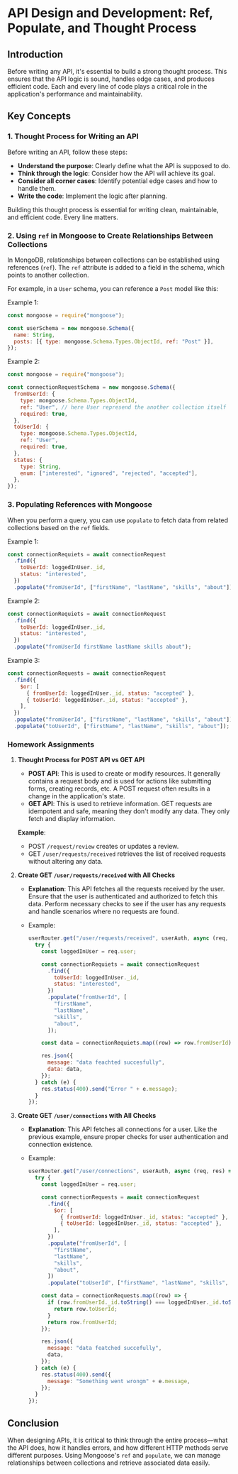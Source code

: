 # API Design and Development: Ref, Populate, and Thought Process

## Introduction

Before writing any API, it's essential to build a strong thought process. This ensures that the API logic is sound, handles edge cases, and produces efficient code. Each and every line of code plays a critical role in the application's performance and maintainability.

## Key Concepts

### 1. Thought Process for Writing an API

Before writing an API, follow these steps:

- **Understand the purpose**: Clearly define what the API is supposed to do.
- **Think through the logic**: Consider how the API will achieve its goal.
- **Consider all corner cases**: Identify potential edge cases and how to handle them.
- **Write the code**: Implement the logic after planning.

Building this thought process is essential for writing clean, maintainable, and efficient code. Every line matters.

### 2. Using `ref` in Mongoose to Create Relationships Between Collections

In MongoDB, relationships between collections can be established using references (`ref`). The `ref` attribute is added to a field in the schema, which points to another collection.

For example, in a `User` schema, you can reference a `Post` model like this:

Example 1:

```javascript
const mongoose = require("mongoose");

const userSchema = new mongoose.Schema({
  name: String,
  posts: [{ type: mongoose.Schema.Types.ObjectId, ref: "Post" }],
});
```

Example 2:

```javascript
const mongoose = require("mongoose");

const connectionRequestSchema = new mongoose.Schema({
  fromUserId: {
    type: mongoose.Schema.Types.ObjectId,
    ref: "User", // here User represend the another collection itself
    required: true,
  },
  toUserId: {
    type: mongoose.Schema.Types.ObjectId,
    ref: "User",
    required: true,
  },
  status: {
    type: String,
    enum: ["interested", "ignored", "rejected", "accepted"],
  },
});
```

### 3. Populating References with Mongoose

When you perform a query, you can use `populate` to fetch data from related collections based on the `ref` fields.

Example 1:

```javascript
const connectionRequiets = await connectionRequest
  .find({
    toUserId: loggedInUser._id,
    status: "interested",
  })
  .populate("fromUserId", ["firstName", "lastName", "skills", "about"]);
```

Example 2:

```javascript
const connectionRequiets = await connectionRequest
  .find({
    toUserId: loggedInUser._id,
    status: "interested",
  })
  .populate("fromUserId firstName lastName skills about");
```

Example 3:

```javascript
const connectionRequests = await connectionRequest
  .find({
    $or: [
      { fromUserId: loggedInUser._id, status: "accepted" },
      { toUserId: loggedInUser._id, status: "accepted" },
    ],
  })
  .populate("fromUserId", ["firstName", "lastName", "skills", "about"])
  .populate("toUserId", ["firstName", "lastName", "skills", "about"]);
```

### Homework Assignments

1.  **Thought Process for POST API vs GET API**

    - **POST API**: This is used to create or modify resources. It generally contains a request body and is used for actions like submitting forms, creating records, etc. A POST request often results in a change in the application's state.
    - **GET API**: This is used to retrieve information. GET requests are idempotent and safe, meaning they don't modify any data. They only fetch and display information.

    **Example**:

    - POST `/request/review` creates or updates a review.
    - GET `/user/requests/received` retrieves the list of received requests without altering any data.

2.  **Create GET `/user/requests/received` with All Checks**

    - **Explanation**: This API fetches all the requests received by the user. Ensure that the user is authenticated and authorized to fetch this data. Perform necessary checks to see if the user has any requests and handle scenarios where no requests are found.
    - Example:

      ```javascript
      userRouter.get("/user/requests/received", userAuth, async (req, res) => {
        try {
          const loggedInUser = req.user;

          const connectionRequiets = await connectionRequest
            .find({
              toUserId: loggedInUser._id,
              status: "interested",
            })
            .populate("fromUserId", [
              "firstName",
              "lastName",
              "skills",
              "about",
            ]);

          const data = connectionRequiets.map((row) => row.fromUserId);

          res.json({
            message: "data feachted succesfully",
            data: data,
          });
        } catch (e) {
          res.status(400).send("Error " + e.message);
        }
      });
      ```

3.  **Create GET `/user/connections` with All Checks**

    - **Explanation**: This API fetches all connections for a user. Like the previous example, ensure proper checks for user authentication and connection existence.
    - Example:

      ```javascript
      userRouter.get("/user/connections", userAuth, async (req, res) => {
        try {
          const loggedInUser = req.user;

          const connectionRequests = await connectionRequest
            .find({
              $or: [
                { fromUserId: loggedInUser._id, status: "accepted" },
                { toUserId: loggedInUser._id, status: "accepted" },
              ],
            })
            .populate("fromUserId", [
              "firstName",
              "lastName",
              "skills",
              "about",
            ])
            .populate("toUserId", ["firstName", "lastName", "skills", "about"]);

          const data = connectionRequests.map((row) => {
            if (row.fromUserId._id.toString() === loggedInUser._id.toString()) {
              return row.toUserId;
            }
            return row.fromUserId;
          });

          res.json({
            message: "data featched succefully",
            data,
          });
        } catch (e) {
          res.status(400).send({
            message: "Something went wrongm" + e.message,
          });
        }
      });
      ```

## Conclusion

When designing APIs, it is critical to think through the entire process—what the API does, how it handles errors, and how different HTTP methods serve different purposes. Using Mongoose's `ref` and `populate`, we can manage relationships between collections and retrieve associated data easily.

